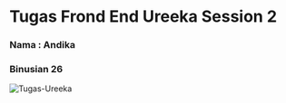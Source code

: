 # Tugas Frond End Ureeka Session 2
### Nama : Andika
### Binusian 26
![Tugas-Ureeka](https://github.com/Andika73/Tugas-Frond-End-Ureeka/assets/119615517/c4bbc43f-9bb4-4f04-9c12-33d121885b7f)
